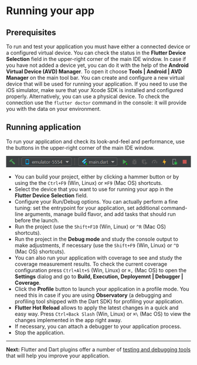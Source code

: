 # Running your app

## Prerequisites

To run and test your application you must have either a connected device or a configured virtual device. You can check the status in the
**Flutter Device Selection** field in the upper-right corner of the main IDE window. In case if you have not added a device yet, you can 
do it with the help of the **Android Virtual Device (AVD) Manager**. To open it choose **Tools | Android | AVD Manager** on the main tool 
bar. You can create and configure a new virtual device that will be used for running your application. If you need to use the iOS 
simulator, make sure that your Xcode SDK is installed and configured properly. Alternatively, you can use a physical device. To check the 
connection use the ``flutter doctor`` command in the console: it will provide you with the data on your environment.

## Running application

To run your application and check its look-and-feel and performance, use the buttons in the upper-right corner of the main IDE window. 

![Run Toolbar](https://github.com/straw-wave/draft/blob/master/img/5_run_app_toolbar.png)

- You can build your project, either by clicking a hammer button or by using the the ``Ctrl+F9`` (Win, Linux) or ``⌘F9`` (Mac OS) 
shortcuts.	
- Select the device that you want to use for running your app in the **Flutter Device Selection** field. 
- Configure your Run/Debug options. You can actually perform a fine tuning: set the entrypoint for your application, set additional 
command-line arguments, manage build flavor, and add tasks that should run before the launch.
- Run the project (use the ``Shift+F10`` (Win, Linux) or ``^R`` (Mac OS) shortcuts).
- Run the project in the **Debug mode** and study the console output to make adjustments, if necessary (use the ``Shift+F9`` (Win, Linux) 
or ``^D`` (Mac OS) shortcuts).
- You can also run your application with coverage to see and study the coverage measurement results. To check the current coverage 
configuration press ``Ctrl+Alt+S`` (Win, Linux) or ``⌘,`` (Mac OS) to open the **Settings** dialog and go to **Build, Execution, 
Deployemnt | Debugger | Coverage**.
- Click the **Profile** button to launch your application in a profile mode. You need this in case if you are using **Observatory** (a 
debugging and profiling tool shipped with the Dart SDK) for profiling your application.
- **Flutter Hot Reload** allows to apply the latest changes in a quick and easy way. Press ``Ctrl+Back Slash`` (Win, Linux) or ``⌘\`` 
(Mac OS) to view the changes implemented in the app right away.
- If necessary, you can attach a debugger to your application process.
- Stop the application.

---

**Next:** Flutter and Dart plugins offer a number of [testing and debugging tools](https://github.com/straw-wave/draft/blob/master/content/testing-and-debugging.md) that will help you improve your application.  
